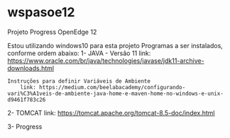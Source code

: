 # wspasoe12
Projeto Progress OpenEdge 12

Estou utilizando windows10 para esta projeto 
Programas a ser instalados, conforme ordem abaixo:
  1- JAVA - Versão 11
        link: https://www.oracle.com/br/java/technologies/javase/jdk11-archive-downloads.html

    Instruções para definir Variáveis ​​de Ambiente
        link: https://medium.com/beelabacademy/configurando-vari%C3%A1veis-de-ambiente-java-home-e-maven-home-no-windows-e-unix-d9461f783c26
        
  2- TOMCAT
        link: https://tomcat.apache.org/tomcat-8.5-doc/index.html
  
  3- Progress

